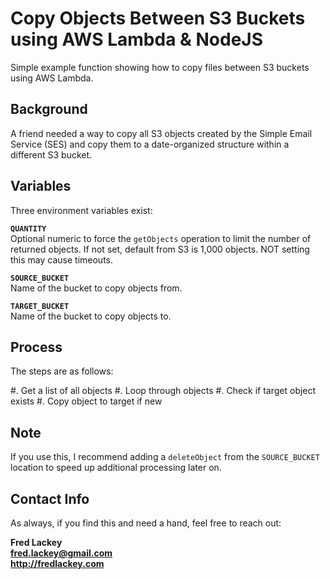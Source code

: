 # Copy Objects Between S3 Buckets using AWS Lambda & NodeJS
Simple example function showing how to copy files between S3 buckets using AWS Lambda.

## Background  
A friend needed a way to copy all S3 objects created by the Simple Email Service (SES) and copy them to a date-organized structure within a different S3 bucket.

## Variables  
Three environment variables exist:

**`QUANTITY`**  
Optional numeric to force the `getObjects` operation to limit the number of returned objects.  If not set, default from S3 is 1,000 objects.  NOT setting this may cause timeouts.

**`SOURCE_BUCKET`**  
Name of the bucket to copy objects from.

**`TARGET_BUCKET`**  
Name of the bucket to copy objects to.

## Process  
The steps are as follows:

#. Get a list of all objects
#. Loop through objects
#. Check if target object exists
#. Copy object to target if new

## Note  
If you use this, I recommend adding a `deleteObject` from the `SOURCE_BUCKET` location to speed up additional processing later on.

## Contact Info  
As always, if you find this and need a hand, feel free to reach out:

**Fred Lackey**  
**fred.lackey@gmail.com**  
**http://fredlackey.com**

